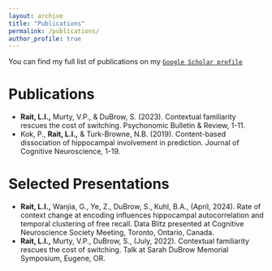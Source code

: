 ```yaml
---
layout: archive
title: "Publications"
permalink: /publications/
author_profile: true
---
```


<!-- Google tag (gtag.js) -->
<script async src="https://www.googletagmanager.com/gtag/js?id=G-DSE37TPFBZ"></script>
<script>
  window.dataLayer = window.dataLayer || [];
  function gtag(){dataLayer.push(arguments);}
  gtag('js', new Date());

  gtag('config', 'G-DSE37TPFBZ');
</script>

<!--{% if author.googlescholar %}
  You can also find my articles on <u><a href="{{author.googlescholar}}">my Google Scholar profile</a>.</u>
{% endif %}

{% include base_path %}

{% for post in site.publications reversed %}
  {% include archive-single.html %}
{% endfor %}-->

You can find my full list of publications on my [`Google Scholar profile`](https://scholar.google.com/citations?user=FMXN4lQAAAAJ&hl=en&oi=ao)



Publications
=======
* **Rait, L.I.,** Murty, V.P., & DuBrow, S. (2023). Contextual familiarity rescues the cost of switching. Psychonomic Bulletin & Review, 1-11.
* Kok, P., **Rait, L.I.,** & Turk-Browne, N.B. (2019). Content-based dissociation of hippocampal involvement in prediction. Journal of Cognitive Neuroscience, 1-19.

Selected Presentations
======
* **Rait, L.I.,** Wanjia, G., Ye, Z., DuBrow, S., Kuhl, B.A., (April, 2024). Rate of context change at encoding influences hippocampal autocorrelation and temporal clustering of free recall. Data Blitz presented at Cognitive Neuroscience Society Meeting, Toronto, Ontario, Canada. 
* **Rait, L.I.,** Murty, V.P., DuBrow, S., (July, 2022). Contextual familiarity rescues the cost of switching. Talk at Sarah DuBrow Memorial Symposium, Eugene, OR.



